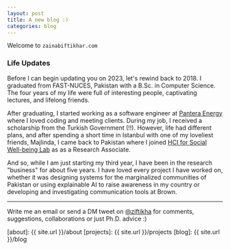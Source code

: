 ```yaml
---
layout: post
title: A new blog :)
categories: blog
---
```


Welcome to `zainabiftikhar.com`

### Life Updates

Before I can begin updating you on 2023, let's rewind back to 2018. I graduated from FAST-NUCES, Pakistan with a B.Sc. in Computer Science. The four years of my life were full of interesting people, captivating lectures, and lifelong friends.

After graduating, I started working as a software engineer at [Pantera Energy](https://panteraenergy.pk) where I loved coding and meeting clients. During my job, I received a scholarship from the Turkish Government (!!). However, life had different plans, and after spending a short time in Istanbul with one of my loveliest friends, Majlinda, I came back to Pakistan where I joined [HCI for Social Well-being Lab](https://chisel.pk) as as a Research Associate.

And so, while I am just starting my third year, I have been in the research "business" for about five years. I have loved every project I have worked on, whether it was designing systems for the marginalized communities of Pakistan or using explainable AI to raise awareness in my country or developing and investigating communication tools at Brown.

---

Write me an email or send a DM tweet on [@ziftikha][twitter] for comments, suggestions, collaborations or just Ph.D. advice :)

[twitter]: https://twitter.com/ziftikha "@ziftikha"

[about]: {{ site.url }}/about
[projects]: {{ site.url }}/projects
[blog]: {{ site.url }}/blog